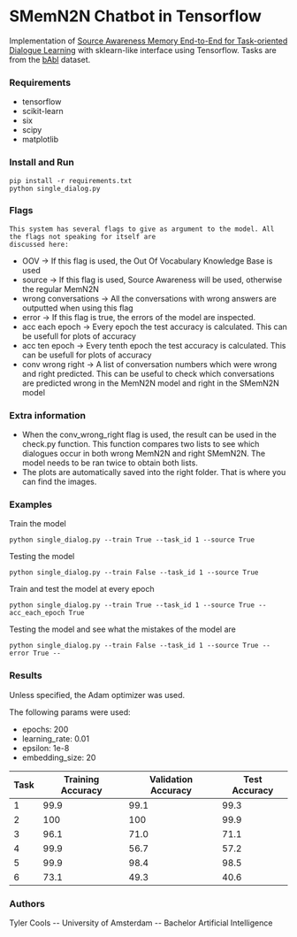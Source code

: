 
# SMemN2N Chatbot in Tensorflow

Implementation of [Source Awareness Memory End-to-End for Task-oriented Dialogue Learning]() with sklearn-like interface using Tensorflow. Tasks are from the [bAbl](https://research.facebook.com/research/babi/) dataset. 

### Requirements

* tensorflow
* scikit-learn
* six
* scipy
* matplotlib


### Install and Run
```
pip install -r requirements.txt
python single_dialog.py
```
### Flags
```
This system has several flags to give as argument to the model. All the flags not speaking for itself are
discussed here: 
```
* OOV -> If this flag is used, the Out Of Vocabulary Knowledge Base is used
* source -> If this flag is used, Source Awareness will be used, otherwise the regular MemN2N
* wrong conversations -> All the conversations with wrong answers are outputted when using this flag
* error -> If this flag is true, the errors of the model are inspected. 
* acc each epoch -> Every epoch the test accuracy is calculated. This can be usefull for plots of accuracy
* acc ten epoch -> Every tenth epoch the test accuracy is calculated. This can be usefull for plots of accuracy
* conv wrong right -> A list of conversation numbers which were wrong and right predicted. This can be useful
					to check which conversations are predicted wrong in the MemN2N model and right in the SMemN2N model

### Extra information

* When the conv_wrong_right flag is used, the result can be used in the check.py function. This function compares two lists
to see which dialogues occur in both wrong MemN2N and right SMemN2N. The model needs to be ran twice to obtain both lists.
* The plots are automatically saved into the right folder. That is where you can find the images.

### Examples

Train the model
```
python single_dialog.py --train True --task_id 1 --source True
```

Testing the model
```
python single_dialog.py --train False --task_id 1 --source True 
```

Train and test the model at every epoch
```
python single_dialog.py --train True --task_id 1 --source True --acc_each_epoch True
```

Testing the model and see what the mistakes of the model are
```
python single_dialog.py --train False --task_id 1 --source True --error True --
```
### Results

Unless specified, the Adam optimizer was used.

The following params were used:
* epochs: 200
* learning_rate: 0.01
* epsilon: 1e-8
* embedding_size: 20


Task  |  Training Accuracy  |  Validation Accuracy  |  Test Accuracy	 
------|---------------------|-----------------------|--------------------
1     |  99.9	            |  99.1		            |  99.3				 
2     |  100                |  100		            |  99.9				 
3     |  96.1               |  71.0		            |  71.1				 
4     |  99.9               |  56.7		            |  57.2				 
5     |  99.9               |  98.4		            |  98.5				 
6     |  73.1               |  49.3		            |  40.6				 

### Authors

Tyler Cools -- University of Amsterdam -- Bachelor Artificial Intelligence